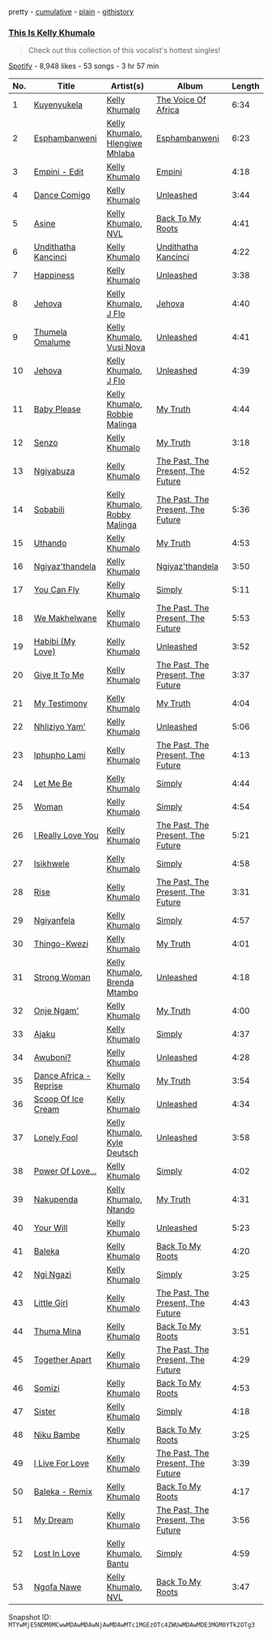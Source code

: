 pretty - [cumulative](/playlists/cumulative/37i9dQZF1DX3VxoFMom3BD.md) - [plain](/playlists/plain/37i9dQZF1DX3VxoFMom3BD) - [githistory](https://github.githistory.xyz/mackorone/spotify-playlist-archive/blob/main/playlists/plain/37i9dQZF1DX3VxoFMom3BD)

### [This Is Kelly Khumalo](https://open.spotify.com/playlist/37i9dQZF1DX3VxoFMom3BD)

> Check out this collection of this vocalist's hottest singles!

[Spotify](https://open.spotify.com/user/spotify) - 8,948 likes - 53 songs - 3 hr 57 min

| No. | Title | Artist(s) | Album | Length |
|---|---|---|---|---|
| 1 | [Kuyenyukela](https://open.spotify.com/track/6w2CGQKBkYFw4468fwxU2l) | [Kelly Khumalo](https://open.spotify.com/artist/2MhYuOM0iHfOwQ0HeLa0no) | [The Voice Of Africa](https://open.spotify.com/album/37GIY7TkWI63fiFlhR9zCo) | 6:34 |
| 2 | [Esphambanweni](https://open.spotify.com/track/77DmEnGFpPvTDq6XHV2p3E) | [Kelly Khumalo](https://open.spotify.com/artist/2MhYuOM0iHfOwQ0HeLa0no), [Hlengiwe Mhlaba](https://open.spotify.com/artist/2TO6SX9weMc5ZT6FdJdpJI) | [Esphambanweni](https://open.spotify.com/album/5Giv7dJdtqayyyhAxTtEVC) | 6:23 |
| 3 | [Empini \- Edit](https://open.spotify.com/track/4sZgCbDhoHocPQhfmLPq0v) | [Kelly Khumalo](https://open.spotify.com/artist/2MhYuOM0iHfOwQ0HeLa0no) | [Empini](https://open.spotify.com/album/1y0HOBgUhlZBDKULhePANq) | 4:18 |
| 4 | [Dance Comigo](https://open.spotify.com/track/0jqjeIdtU7K0bQ7UMHYEMH) | [Kelly Khumalo](https://open.spotify.com/artist/2MhYuOM0iHfOwQ0HeLa0no) | [Unleashed](https://open.spotify.com/album/4IHeV2b0X54rusuCOO9RoT) | 3:44 |
| 5 | [Asine](https://open.spotify.com/track/4cjk95DiMb2Ypg2ucp6p0v) | [Kelly Khumalo](https://open.spotify.com/artist/2MhYuOM0iHfOwQ0HeLa0no), [NVL](https://open.spotify.com/artist/4PI7ZwQq0aLX9Lqrc80ZbB) | [Back To My Roots](https://open.spotify.com/album/67dD1TK5u8nbBQGud258SR) | 4:41 |
| 6 | [Undithatha Kancinci](https://open.spotify.com/track/0NJ2cpNIY8OLID2f3FFoBK) | [Kelly Khumalo](https://open.spotify.com/artist/2MhYuOM0iHfOwQ0HeLa0no) | [Undithatha Kancinci](https://open.spotify.com/album/5YWWI57wx3AvNfobYeMTG9) | 4:22 |
| 7 | [Happiness](https://open.spotify.com/track/6HJ0jngc95We0V5X7nXdnt) | [Kelly Khumalo](https://open.spotify.com/artist/2MhYuOM0iHfOwQ0HeLa0no) | [Unleashed](https://open.spotify.com/album/4IHeV2b0X54rusuCOO9RoT) | 3:38 |
| 8 | [Jehova](https://open.spotify.com/track/7AVcFuCQDmUk1PC3EJIQgH) | [Kelly Khumalo](https://open.spotify.com/artist/2MhYuOM0iHfOwQ0HeLa0no), [J Flo](https://open.spotify.com/artist/2sYNLXNO25ueHq7EsD9ulx) | [Jehova](https://open.spotify.com/album/4CldibF8eKHGDlRAQhiD2R) | 4:40 |
| 9 | [Thumela Omalume](https://open.spotify.com/track/0H8NrhXzcjgmvVYvwmSuK7) | [Kelly Khumalo](https://open.spotify.com/artist/2MhYuOM0iHfOwQ0HeLa0no), [Vusi Nova](https://open.spotify.com/artist/0EdZov8Gv5SHN4IVF3b4m8) | [Unleashed](https://open.spotify.com/album/4IHeV2b0X54rusuCOO9RoT) | 4:41 |
| 10 | [Jehova](https://open.spotify.com/track/08yPLTvE6Aa9WnIlTCkKxp) | [Kelly Khumalo](https://open.spotify.com/artist/2MhYuOM0iHfOwQ0HeLa0no), [J Flo](https://open.spotify.com/artist/2sYNLXNO25ueHq7EsD9ulx) | [Unleashed](https://open.spotify.com/album/4IHeV2b0X54rusuCOO9RoT) | 4:39 |
| 11 | [Baby Please](https://open.spotify.com/track/47dCbfshKYkbw40Wb49VKO) | [Kelly Khumalo](https://open.spotify.com/artist/2MhYuOM0iHfOwQ0HeLa0no), [Robbie Malinga](https://open.spotify.com/artist/1nuPAZ36vprvyuAAGBC9UD) | [My Truth](https://open.spotify.com/album/4Q3VwhKvE2slDyveEFIiNr) | 4:44 |
| 12 | [Senzo](https://open.spotify.com/track/6lH9O95XL4JMgQXHjI25mO) | [Kelly Khumalo](https://open.spotify.com/artist/2MhYuOM0iHfOwQ0HeLa0no) | [My Truth](https://open.spotify.com/album/4Q3VwhKvE2slDyveEFIiNr) | 3:18 |
| 13 | [Ngiyabuza](https://open.spotify.com/track/2f8kJL3aD8DIEffNpMNtCl) | [Kelly Khumalo](https://open.spotify.com/artist/2MhYuOM0iHfOwQ0HeLa0no) | [The Past, The Present, The Future](https://open.spotify.com/album/1KejldGt7PGVawPXfM8KVV) | 4:52 |
| 14 | [Sobabili](https://open.spotify.com/track/2LpWr4DgEfcdwyc9Q6w8r1) | [Kelly Khumalo](https://open.spotify.com/artist/2MhYuOM0iHfOwQ0HeLa0no), [Robby Malinga](https://open.spotify.com/artist/1Oo3xUaUuCFCzAqoE4EtT4) | [The Past, The Present, The Future](https://open.spotify.com/album/1KejldGt7PGVawPXfM8KVV) | 5:36 |
| 15 | [Uthando](https://open.spotify.com/track/3OyvAMicjWUFfIuYhoGluD) | [Kelly Khumalo](https://open.spotify.com/artist/2MhYuOM0iHfOwQ0HeLa0no) | [My Truth](https://open.spotify.com/album/4Q3VwhKvE2slDyveEFIiNr) | 4:53 |
| 16 | [Ngiyaz'thandela](https://open.spotify.com/track/6MwrdRuLan4tsA1geTiIcr) | [Kelly Khumalo](https://open.spotify.com/artist/2MhYuOM0iHfOwQ0HeLa0no) | [Ngiyaz'thandela](https://open.spotify.com/album/5OQggoeOEjbSWGvLxMc7nb) | 3:50 |
| 17 | [You Can Fly](https://open.spotify.com/track/5Kv737opEfw7kqkaNK14iO) | [Kelly Khumalo](https://open.spotify.com/artist/2MhYuOM0iHfOwQ0HeLa0no) | [Simply](https://open.spotify.com/album/0r32Pel0IVYht42uofkjOV) | 5:11 |
| 18 | [We Makhelwane](https://open.spotify.com/track/61qVmucJURIXnmzUh1Ym6V) | [Kelly Khumalo](https://open.spotify.com/artist/2MhYuOM0iHfOwQ0HeLa0no) | [The Past, The Present, The Future](https://open.spotify.com/album/1KejldGt7PGVawPXfM8KVV) | 5:53 |
| 19 | [Habibi \(My Love\)](https://open.spotify.com/track/7y6iZ69pR6DNkFCr5v2ww7) | [Kelly Khumalo](https://open.spotify.com/artist/2MhYuOM0iHfOwQ0HeLa0no) | [Unleashed](https://open.spotify.com/album/4IHeV2b0X54rusuCOO9RoT) | 3:52 |
| 20 | [Give It To Me](https://open.spotify.com/track/6vFrU2GSaR1Y20z4Eotczx) | [Kelly Khumalo](https://open.spotify.com/artist/2MhYuOM0iHfOwQ0HeLa0no) | [The Past, The Present, The Future](https://open.spotify.com/album/1KejldGt7PGVawPXfM8KVV) | 3:37 |
| 21 | [My Testimony](https://open.spotify.com/track/4RQst4Re88iCXHS0xoEEVI) | [Kelly Khumalo](https://open.spotify.com/artist/2MhYuOM0iHfOwQ0HeLa0no) | [My Truth](https://open.spotify.com/album/4Q3VwhKvE2slDyveEFIiNr) | 4:04 |
| 22 | [Nhliziyo Yam'](https://open.spotify.com/track/0nWyeKtifWFqlg1yuROSRV) | [Kelly Khumalo](https://open.spotify.com/artist/2MhYuOM0iHfOwQ0HeLa0no) | [Unleashed](https://open.spotify.com/album/4IHeV2b0X54rusuCOO9RoT) | 5:06 |
| 23 | [Iphupho Lami](https://open.spotify.com/track/6BcIyUF8Y28OJYgQGhzHD4) | [Kelly Khumalo](https://open.spotify.com/artist/2MhYuOM0iHfOwQ0HeLa0no) | [The Past, The Present, The Future](https://open.spotify.com/album/1KejldGt7PGVawPXfM8KVV) | 4:13 |
| 24 | [Let Me Be](https://open.spotify.com/track/7AudANbjdms7mqoTzVOa1h) | [Kelly Khumalo](https://open.spotify.com/artist/2MhYuOM0iHfOwQ0HeLa0no) | [Simply](https://open.spotify.com/album/0r32Pel0IVYht42uofkjOV) | 4:44 |
| 25 | [Woman](https://open.spotify.com/track/35C0HWJ20M9oemIeGzHlHo) | [Kelly Khumalo](https://open.spotify.com/artist/2MhYuOM0iHfOwQ0HeLa0no) | [Simply](https://open.spotify.com/album/0r32Pel0IVYht42uofkjOV) | 4:54 |
| 26 | [I Really Love You](https://open.spotify.com/track/2ZTZuVGC1QvC2Kwnjd9RNC) | [Kelly Khumalo](https://open.spotify.com/artist/2MhYuOM0iHfOwQ0HeLa0no) | [The Past, The Present, The Future](https://open.spotify.com/album/1KejldGt7PGVawPXfM8KVV) | 5:21 |
| 27 | [Isikhwele](https://open.spotify.com/track/08WHcGCjsOB3rqifvarVi1) | [Kelly Khumalo](https://open.spotify.com/artist/2MhYuOM0iHfOwQ0HeLa0no) | [Simply](https://open.spotify.com/album/0r32Pel0IVYht42uofkjOV) | 4:58 |
| 28 | [Rise](https://open.spotify.com/track/6eM0esscBgq6EkEmUQrt5T) | [Kelly Khumalo](https://open.spotify.com/artist/2MhYuOM0iHfOwQ0HeLa0no) | [The Past, The Present, The Future](https://open.spotify.com/album/1KejldGt7PGVawPXfM8KVV) | 3:31 |
| 29 | [Ngiyanfela](https://open.spotify.com/track/02DR4oAq21h76Up15DSA7b) | [Kelly Khumalo](https://open.spotify.com/artist/2MhYuOM0iHfOwQ0HeLa0no) | [Simply](https://open.spotify.com/album/0r32Pel0IVYht42uofkjOV) | 4:57 |
| 30 | [Thingo\-Kwezi](https://open.spotify.com/track/7y1DDY7vAq6UxmFlofnVUN) | [Kelly Khumalo](https://open.spotify.com/artist/2MhYuOM0iHfOwQ0HeLa0no) | [My Truth](https://open.spotify.com/album/4Q3VwhKvE2slDyveEFIiNr) | 4:01 |
| 31 | [Strong Woman](https://open.spotify.com/track/22eCtPOEItJh2ZzcJNDoXX) | [Kelly Khumalo](https://open.spotify.com/artist/2MhYuOM0iHfOwQ0HeLa0no), [Brenda Mtambo](https://open.spotify.com/artist/1xq3iidMUB1FTy5c7WcfyC) | [Unleashed](https://open.spotify.com/album/4IHeV2b0X54rusuCOO9RoT) | 4:18 |
| 32 | [Onje Ngam'](https://open.spotify.com/track/0ffNv6jfKf0suNnSwcix0n) | [Kelly Khumalo](https://open.spotify.com/artist/2MhYuOM0iHfOwQ0HeLa0no) | [My Truth](https://open.spotify.com/album/4Q3VwhKvE2slDyveEFIiNr) | 4:00 |
| 33 | [Ajaku](https://open.spotify.com/track/1CDae4vivxejpdeP8Q3xiZ) | [Kelly Khumalo](https://open.spotify.com/artist/2MhYuOM0iHfOwQ0HeLa0no) | [Simply](https://open.spotify.com/album/0r32Pel0IVYht42uofkjOV) | 4:37 |
| 34 | [Awuboni?](https://open.spotify.com/track/6zLiPIgmtvJcvpt43vKPfh) | [Kelly Khumalo](https://open.spotify.com/artist/2MhYuOM0iHfOwQ0HeLa0no) | [Unleashed](https://open.spotify.com/album/4IHeV2b0X54rusuCOO9RoT) | 4:28 |
| 35 | [Dance Africa \- Reprise](https://open.spotify.com/track/2H5LI491FVDw2pMjyHSanw) | [Kelly Khumalo](https://open.spotify.com/artist/2MhYuOM0iHfOwQ0HeLa0no) | [My Truth](https://open.spotify.com/album/4Q3VwhKvE2slDyveEFIiNr) | 3:54 |
| 36 | [Scoop Of Ice Cream](https://open.spotify.com/track/6Bod0YxSpYfPWvmNDzg4Pp) | [Kelly Khumalo](https://open.spotify.com/artist/2MhYuOM0iHfOwQ0HeLa0no) | [Unleashed](https://open.spotify.com/album/4IHeV2b0X54rusuCOO9RoT) | 4:34 |
| 37 | [Lonely Fool](https://open.spotify.com/track/6XU246M8clNlKHAOQANghT) | [Kelly Khumalo](https://open.spotify.com/artist/2MhYuOM0iHfOwQ0HeLa0no), [Kyle Deutsch](https://open.spotify.com/artist/5TlcIPcqqUiWfHmGOOAGOL) | [Unleashed](https://open.spotify.com/album/4IHeV2b0X54rusuCOO9RoT) | 3:58 |
| 38 | [Power Of Love...](https://open.spotify.com/track/4kUwBktiXqPseRC0rTC98i) | [Kelly Khumalo](https://open.spotify.com/artist/2MhYuOM0iHfOwQ0HeLa0no) | [Simply](https://open.spotify.com/album/0r32Pel0IVYht42uofkjOV) | 4:02 |
| 39 | [Nakupenda](https://open.spotify.com/track/4InBPFRgQZjVb55VJYPlkl) | [Kelly Khumalo](https://open.spotify.com/artist/2MhYuOM0iHfOwQ0HeLa0no), [Ntando](https://open.spotify.com/artist/6v6q57yf0OvwwGoJukohPU) | [My Truth](https://open.spotify.com/album/4Q3VwhKvE2slDyveEFIiNr) | 4:31 |
| 40 | [Your Will](https://open.spotify.com/track/73LXjgrTrFQC4CgwrxBrvU) | [Kelly Khumalo](https://open.spotify.com/artist/2MhYuOM0iHfOwQ0HeLa0no) | [Unleashed](https://open.spotify.com/album/4IHeV2b0X54rusuCOO9RoT) | 5:23 |
| 41 | [Baleka](https://open.spotify.com/track/5kRZ6vtFF42LOR5iTnVgBf) | [Kelly Khumalo](https://open.spotify.com/artist/2MhYuOM0iHfOwQ0HeLa0no) | [Back To My Roots](https://open.spotify.com/album/67dD1TK5u8nbBQGud258SR) | 4:20 |
| 42 | [Ngi Ngazi](https://open.spotify.com/track/0VeOpcmNrfMrGkLlR0DAW8) | [Kelly Khumalo](https://open.spotify.com/artist/2MhYuOM0iHfOwQ0HeLa0no) | [Simply](https://open.spotify.com/album/0r32Pel0IVYht42uofkjOV) | 3:25 |
| 43 | [Little Girl](https://open.spotify.com/track/01DNLZ0qk6nbBRrQD0tNgO) | [Kelly Khumalo](https://open.spotify.com/artist/2MhYuOM0iHfOwQ0HeLa0no) | [The Past, The Present, The Future](https://open.spotify.com/album/1KejldGt7PGVawPXfM8KVV) | 4:43 |
| 44 | [Thuma Mina](https://open.spotify.com/track/3afB69tdCplScbxXSahJz6) | [Kelly Khumalo](https://open.spotify.com/artist/2MhYuOM0iHfOwQ0HeLa0no) | [Back To My Roots](https://open.spotify.com/album/67dD1TK5u8nbBQGud258SR) | 3:51 |
| 45 | [Together Apart](https://open.spotify.com/track/1m2SVSBxrivHm68uj4tpVk) | [Kelly Khumalo](https://open.spotify.com/artist/2MhYuOM0iHfOwQ0HeLa0no) | [The Past, The Present, The Future](https://open.spotify.com/album/1KejldGt7PGVawPXfM8KVV) | 4:29 |
| 46 | [Somizi](https://open.spotify.com/track/2mKZpIvQniYqce5EnpSLNs) | [Kelly Khumalo](https://open.spotify.com/artist/2MhYuOM0iHfOwQ0HeLa0no) | [Back To My Roots](https://open.spotify.com/album/67dD1TK5u8nbBQGud258SR) | 4:53 |
| 47 | [Sister](https://open.spotify.com/track/4SnnaWIuahO7LoEu7OfS67) | [Kelly Khumalo](https://open.spotify.com/artist/2MhYuOM0iHfOwQ0HeLa0no) | [Simply](https://open.spotify.com/album/0r32Pel0IVYht42uofkjOV) | 4:18 |
| 48 | [Niku Bambe](https://open.spotify.com/track/3XZZUNsWtORLiameJF319v) | [Kelly Khumalo](https://open.spotify.com/artist/2MhYuOM0iHfOwQ0HeLa0no) | [Back To My Roots](https://open.spotify.com/album/67dD1TK5u8nbBQGud258SR) | 3:25 |
| 49 | [I Live For Love](https://open.spotify.com/track/5z731yBq2RLT9BmNlM22BQ) | [Kelly Khumalo](https://open.spotify.com/artist/2MhYuOM0iHfOwQ0HeLa0no) | [The Past, The Present, The Future](https://open.spotify.com/album/1KejldGt7PGVawPXfM8KVV) | 3:39 |
| 50 | [Baleka \- Remix](https://open.spotify.com/track/5526K8yroF0AMEIjU9ZDm3) | [Kelly Khumalo](https://open.spotify.com/artist/2MhYuOM0iHfOwQ0HeLa0no) | [Back To My Roots](https://open.spotify.com/album/67dD1TK5u8nbBQGud258SR) | 4:17 |
| 51 | [My Dream](https://open.spotify.com/track/5WVlbsL5CJVtahMOn73dcM) | [Kelly Khumalo](https://open.spotify.com/artist/2MhYuOM0iHfOwQ0HeLa0no) | [The Past, The Present, The Future](https://open.spotify.com/album/1KejldGt7PGVawPXfM8KVV) | 3:56 |
| 52 | [Lost In Love](https://open.spotify.com/track/0XCGvwLlJRcezMkOpM9n1y) | [Kelly Khumalo](https://open.spotify.com/artist/2MhYuOM0iHfOwQ0HeLa0no), [Bantu](https://open.spotify.com/artist/6tT7oKl1yrnp4h7VyP426W) | [Simply](https://open.spotify.com/album/0r32Pel0IVYht42uofkjOV) | 4:59 |
| 53 | [Ngofa Nawe](https://open.spotify.com/track/79q7qUbVIfpn8J5llwaXLB) | [Kelly Khumalo](https://open.spotify.com/artist/2MhYuOM0iHfOwQ0HeLa0no), [NVL](https://open.spotify.com/artist/4PI7ZwQq0aLX9Lqrc80ZbB) | [Back To My Roots](https://open.spotify.com/album/67dD1TK5u8nbBQGud258SR) | 3:47 |

Snapshot ID: `MTYwMjE5NDM0MCwwMDAwMDAwNjAwMDAwMTc1MGEzOTc4ZWUwMDAwMDE3MGM0YTk2OTg3`
